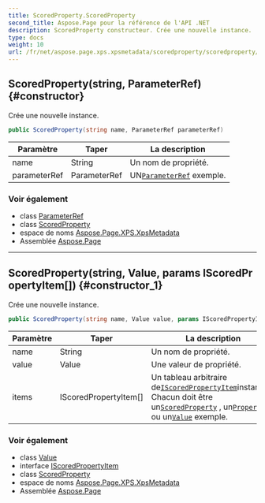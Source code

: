 ```yaml
---
title: ScoredProperty.ScoredProperty
second_title: Aspose.Page pour la référence de l'API .NET
description: ScoredProperty constructeur. Crée une nouvelle instance.
type: docs
weight: 10
url: /fr/net/aspose.page.xps.xpsmetadata/scoredproperty/scoredproperty/
---
```

## ScoredProperty(string, ParameterRef) {#constructor}

Crée une nouvelle instance.

```csharp
public ScoredProperty(string name, ParameterRef parameterRef)
```

| Paramètre | Taper | La description |
| --- | --- | --- |
| name | String | Un nom de propriété. |
| parameterRef | ParameterRef | UN[`ParameterRef`](../../parameterref/) exemple. |

### Voir également

* class [ParameterRef](../../parameterref/)
* class [ScoredProperty](../)
* espace de noms [Aspose.Page.XPS.XpsMetadata](../../scoredproperty/)
* Assemblée [Aspose.Page](../../../)

---

## ScoredProperty(string, Value, params IScoredPropertyItem[]) {#constructor_1}

Crée une nouvelle instance.

```csharp
public ScoredProperty(string name, Value value, params IScoredPropertyItem[] items)
```

| Paramètre | Taper | La description |
| --- | --- | --- |
| name | String | Un nom de propriété. |
| value | Value | Une valeur de propriété. |
| items | IScoredPropertyItem[] | Un tableau arbitraire de[`IScoredPropertyItem`](../../iscoredpropertyitem/)instances. Chacun doit être un[`ScoredProperty`](../) , un[`Property`](../../property/) ou un[`Value`](../../value/) exemple. |

### Voir également

* class [Value](../../value/)
* interface [IScoredPropertyItem](../../iscoredpropertyitem/)
* class [ScoredProperty](../)
* espace de noms [Aspose.Page.XPS.XpsMetadata](../../scoredproperty/)
* Assemblée [Aspose.Page](../../../)


